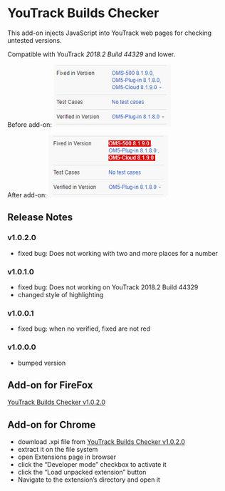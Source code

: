 # YouTrack Builds Checker
This add-on injects JavaScript into YouTrack web pages for checking untested versions. 

Compatible with YouTrack *2018.2 Build 44329* and lower.

Before add-on: 
![before](Before.png)

After add-on:
![after](After.png)

## Release Notes
### v1.0.2.0
* fixed bug: Does not working with two and more places for a number

### v1.0.1.0
* fixed bug: Does not working on YouTrack 2018.2 Build 44329 
* changed style of highlighting

### v1.0.0.1
* fixed bug: when no verified, fixed are not red 

### v1.0.0.0
* bumped version 

## Add-on for FireFox
[YouTrack Builds Checker v1.0.2.0](https://addons.mozilla.org/cs/firefox/addon/youtrack-builds-checker/)

## Add-on for Chrome
* download .xpi file from [YouTrack Builds Checker v1.0.2.0](https://github.com/cernyjan/YouTrack-BuildsChecker/releases/tag/v1.0.2.0)
* extract it on the file system
* open Extensions page in browser
* click the “Developer mode” checkbox to activate it
* click the “Load unpacked extension” button
* Navigate to the extension’s directory and open it